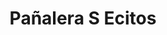 ---
title: "Pañalera S Ecitos"
url: /ciudad-autonoma-de-buenos-aires/panalera-s-ecitos/
shop: Babysachen
---